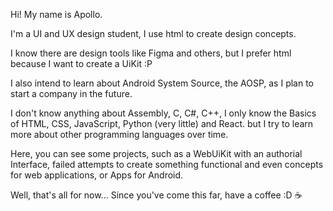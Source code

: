 Hi! My name is Apollo.

I'm a UI and UX design student, I use html to create design concepts.

I know there are design tools like Figma and others, but I prefer html because I want to create a UiKit :P

I also intend to learn about Android System Source, the AOSP, as I plan to start a company in the future.

I don't know anything about Assembly, C, C#, C++, I only know the Basics of HTML, CSS, JavaScript, Python (very little) and React. but I try to learn more about other programming languages over time.

Here, you can see some projects, such as a WebUiKit with an authorial Interface, failed attempts to create something functional and even concepts for web applications, or Apps for Android.

Well, that's all for now... Since you've come this far, have a coffee :D ☕
